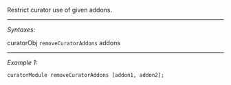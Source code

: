 Restrict curator use of given addons.


---
*Syntaxes:*

curatorObj `removeCuratorAddons` addons

---
*Example 1:*

```sqf
curatorModule removeCuratorAddons [addon1, addon2];
```